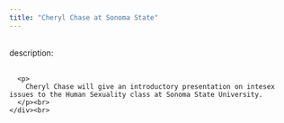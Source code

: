 ```yaml
---
title: "Cheryl Chase at Sonoma State"
---
```


<div class="flexinode-body flexinode-2">
  <div class="flexinode-textarea-1">
    <div class="form-item">
      <br> <label>description:</label><br /> <br> 
      
      <p>
        Cheryl Chase will give an introductory presentation on intesex issues to the Human Sexuality class at Sonoma State University.
      </p><br>
    </div><br>
  </div>
</div>